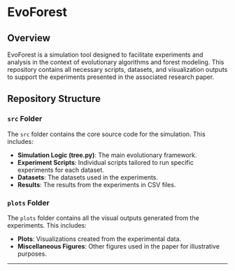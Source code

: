 # EvoForest

## Overview

EvoForest is a simulation tool designed to facilitate experiments and analysis in the context of evolutionary algorithms and forest modeling. This repository contains all necessary scripts, datasets, and visualization outputs to support the experiments presented in the associated research paper.

## Repository Structure

### `src` Folder

The `src` folder contains the core source code for the simulation. This includes:

- **Simulation Logic (tree.py)**: The main evolutionary framework.
- **Experiment Scripts**: Individual scripts tailored to run specific experiments for each dataset.
- **Datasets**: The datasets used in the experiments.
- **Results**: The results from the experiments in CSV files.

### `plots` Folder

The `plots` folder contains all the visual outputs generated from the experiments. This includes:

- **Plots**: Visualizations created from the experimental data.
- **Miscellaneous Figures**: Other figures used in the paper for illustrative purposes.

---
